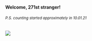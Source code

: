 #### Welcome, 271st stranger!

###### <sup>P.S. counting started approximately in 10.01.21</sup>

<img src="https://kraftwerk28.pp.ua/vcnt.png"></img>
